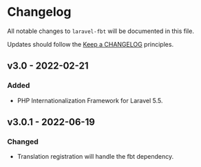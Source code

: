 # Changelog

All notable changes to `laravel-fbt` will be documented in this file.

Updates should follow the [Keep a CHANGELOG](http://keepachangelog.com/) principles.

## v3.0 - 2022-02-21

### Added
- PHP Internationalization Framework for Laravel 5.5.

## v3.0.1 - 2022-06-19

### Changed
- Translation registration will handle the fbt dependency.
